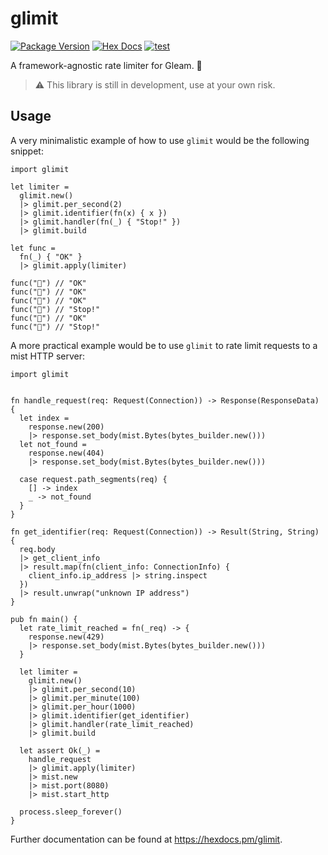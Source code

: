 # glimit

[![Package Version](https://img.shields.io/hexpm/v/glimit)](https://hex.pm/packages/glimit)
[![Hex Docs](https://img.shields.io/badge/hex-docs-ffaff3)](https://hexdocs.pm/glimit/)
[![test](https://github.com/nootr/glimit/actions/workflows/test.yml/badge.svg)](https://github.com/nootr/glimit/actions/workflows/test.yml)

A framework-agnostic rate limiter for Gleam. 💫

> ⚠️  This library is still in development, use at your own risk.


## Usage

A very minimalistic example of how to use `glimit` would be the following snippet:

```gleam
import glimit

let limiter =
  glimit.new()
  |> glimit.per_second(2)
  |> glimit.identifier(fn(x) { x })
  |> glimit.handler(fn(_) { "Stop!" })
  |> glimit.build

let func =
  fn(_) { "OK" }
  |> glimit.apply(limiter)

func("🚀") // "OK"
func("💫") // "OK"
func("💫") // "OK"
func("💫") // "Stop!"
func("🚀") // "OK"
func("🚀") // "Stop!"
```

A more practical example would be to use `glimit` to rate limit requests to a mist HTTP server:

```gleam
import glimit


fn handle_request(req: Request(Connection)) -> Response(ResponseData) {
  let index =
    response.new(200)
    |> response.set_body(mist.Bytes(bytes_builder.new()))
  let not_found =
    response.new(404)
    |> response.set_body(mist.Bytes(bytes_builder.new()))

  case request.path_segments(req) {
    [] -> index
    _ -> not_found
  }
}

fn get_identifier(req: Request(Connection)) -> Result(String, String) {
  req.body
  |> get_client_info
  |> result.map(fn(client_info: ConnectionInfo) {
    client_info.ip_address |> string.inspect
  })
  |> result.unwrap("unknown IP address")
}

pub fn main() {
  let rate_limit_reached = fn(_req) -> {
    response.new(429)
    |> response.set_body(mist.Bytes(bytes_builder.new()))
  }

  let limiter =
    glimit.new()
    |> glimit.per_second(10)
    |> glimit.per_minute(100)
    |> glimit.per_hour(1000)
    |> glimit.identifier(get_identifier)
    |> glimit.handler(rate_limit_reached)
    |> glimit.build

  let assert Ok(_) =
    handle_request
    |> glimit.apply(limiter)
    |> mist.new
    |> mist.port(8080)
    |> mist.start_http

  process.sleep_forever()
}
```

Further documentation can be found at <https://hexdocs.pm/glimit>.

